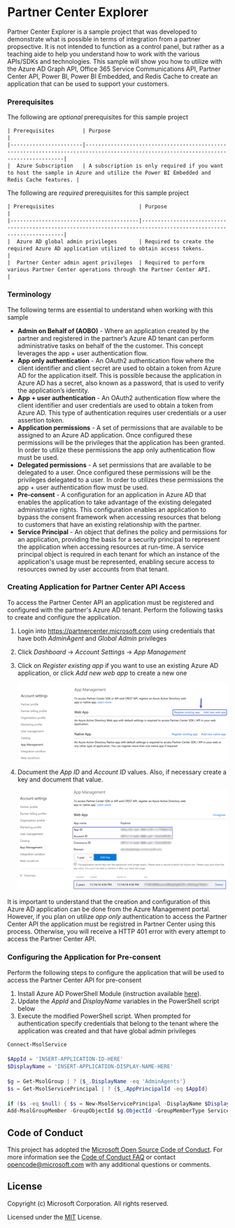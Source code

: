 # Partner Center Explorer
Partner Center Explorer is a sample project that was developed to demonstrate what is possible in terms of integration from a partner propsective. It is not intended to function as a control panel, 
but rather as a teaching aide to help you understand how to work with the various APIs/SDKs and technologies. This sample will show you how to utilize with the Azure AD Graph API, Office 365 Service 
Communications API, Partner Center API, Power BI, Power BI Embedded, and Redis Cache to create an application that can be used to support your customers.  

### Prerequisites 
The following are _optional_ prerequisites for this sample project 

	| Prerequisites         | Purpose                                                                                                                             |
	|-----------------------|-------------------------------------------------------------------------------------------------------------------------------------|
	|  Azure Subscription   | A subscription is only required if you want to host the sample in Azure and utilize the Power BI Embedded and Redis Cache features. |

The following are _required_ prerequisites for this sample project

	| Prerequisites                           | Purpose                                                                                                           |
	|-----------------------------------------|-------------------------------------------------------------------------------------------------------------------|
	|  Azure AD global admin privileges       | Required to create the required Azure AD application utilized to obtain access tokens.                            |
	|  Partner Center admin agent privileges  | Required to perform various Partner Center operations through the Partner Center API.                             |

### Terminology
The following terms are essential to understand when working with this sample 

* **Admin on Behalf of (AOBO)** - Where an application created by the partner and registered in the partner’s Azure AD tenant can perform administrative tasks on behalf of the 
the customer. This concept leverages the app + user authentication flow.​
* **App only authentication** - An OAuth2 authentication flow where the client identifier and client secret are used to obtain a token from Azure AD for the application itself.
This is possible because the application in Azure AD has a secret, also known as a password, that is used to verify the application’s identity. ​
* **App + user authentication** - An OAuth2 authentication flow where the client identifier and user credentials are used to obtain a token from Azure AD. This type of 
authentication requires user credentials or a user assertion token. ​
* **Application permissions** - A set of permissions that are available to be assigned to an Azure AD application. Once configured these permissions will be the privileges 
that the application has been granted. In order to utilize these permissions the app only authentication flow must be used.
* **Delegated permissions** - A set permissions that are available to be delegated to a user. Once configured these permissions will be the privileges delegated to a user. In
order to utilizes these permissions the app + user authentication flow must be used.
* **Pre-consent** - A configuration for an application in Azure AD that enables the application to take advantage of the existing delegated administrative rights. This 
configuration enables an application to bypass the consent framework when accessing resources that belong to customers that have an existing relationship with the partner. 
* **Service Principal** - An object that defines the policy and permissions for an application, providing the basis for a security principal to represent the application when 
accessing resources at run-time. A service principal object is required in each tenant for which an instance of the application's usage must be represented, enabling secure 
access to resources owned by user accounts from that tenant.

### Creating Application for Partner Center API Access
To access the Partner Center API an application must be registered and configured with the partner's Azure AD tenant. Perform the following tasks to create and configure the 
application. 

1. Login into https://partnercenter.microsoft.com using credentials that have both _AdminAgent_ and _Global Admin_ privileges
2. Click _Dashboard_ -> _Account Settings_ -> _App Management_ 
3. Click on _Register existing app_ if you want to use an existing Azure AD application, or click _Add new web app_ to create a new one

	![Partner Center - App Management](docs/Images/appmgmt01.png)

4. Document the _App ID_ and _Account ID_ values. Also, if necessary create a key and document that value. 

	![Partner Center - App Management](docs/Images/appmgmt02.png)

It is important to understand that the creation and configuration of this Azure AD application can be done from the Azure Management portal. However, if you plan on utilize 
*app only* authentication to access the Partner Center API the application must be registred in Partner Center using this process. Otherwise, you will receive a HTTP 401 error
with every attempt to access the Partner Center API.

### Configuring the Application for Pre-consent
Perform the following steps to configure the application that will be used to access the Partner Center API for pre-consent 

1. Install Azure AD PowerShell Module (instruction available [here](https://msdn.microsoft.com/en-us/library/azure/jj151815.aspx#bkmk_installmodule)).
2. Update the _AppId_ and _DisplayName_ variables in the PowerShell script below
3. Execute the modified PowerShell script. When prompted for authentication specify credentials that belong to the tenant where the application was created and that have global 
admin privileges  

```powershell
Connect-MsolService

$AppId = 'INSERT-APPLICATION-ID-HERE'
$DisplayName = 'INSERT-APPLICATION-DISPLAY-NAME-HERE'

$g = Get-MsolGroup | ? {$_.DisplayName -eq 'AdminAgents'} 
$s = Get-MsolServicePrincipal | ? {$_.AppPrincipalId -eq $AppId}

if ($s -eq $null) { $s = New-MsolServicePrincipal -DisplayName $DisplayName -AppPrincipalId $AppId }
Add-MsolGroupMember -GroupObjectId $g.ObjectId -GroupMemberType ServicePrincipal -GroupMemberObjectId $s.ObjectId
```

## Code of Conduct 
This project has adopted the [Microsoft Open Source Code of Conduct](https://opensource.microsoft.com/codeofconduct/). For more 
information see the [Code of Conduct FAQ](https://opensource.microsoft.com/codeofconduct/faq/) or contact 
[opencode@microsoft.com](mailto:opencode@microsoft.com) with any additional questions or comments.

## License
Copyright (c) Microsoft Corporation. All rights reserved.

Licensed under the [MIT](LICENSE) License.